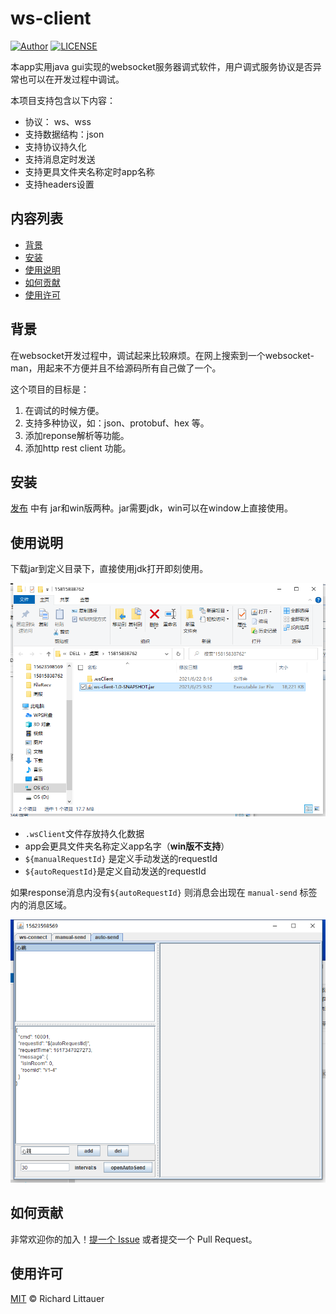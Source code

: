 # ws-client

[![Author](https://img.shields.io/badge/Author-nouk-red.svg "Author")](https://github.com/pujie147 "Author")
[![LICENSE](https://img.shields.io/github/license/JoeyBling/hexo-theme-yilia-plus "LICENSE")](./LICENSE "LICENSE")

本app实用java gui实现的websocket服务器调式软件，用户调式服务协议是否异常也可以在开发过程中调试。

本项目支持包含以下内容：
- 协议： ws、wss
- 支持数据结构：json 
- 支持协议持久化
- 支持消息定时发送
- 支持更具文件夹名称定时app名称
- 支持headers设置

## 内容列表

- [背景](#背景)
- [安装](#安装)
- [使用说明](#使用说明)
- [如何贡献](#如何贡献)
- [使用许可](#使用许可)

## 背景

在websocket开发过程中，调试起来比较麻烦。在网上搜索到一个websocket-man，用起来不方便并且不给源码所有自己做了一个。

这个项目的目标是：

1. 在调试的时候方便。
2. 支持多种协议，如：json、protobuf、hex 等。
3. 添加reponse解析等功能。
4. 添加http rest client 功能。

## 安装

[发布](https://github.com/pujie147/ws-client/releases/tag/v.1.0.0) 中有 jar和win版两种。jar需要jdk，win可以在window上直接使用。

## 使用说明

下载jar到定义目录下，直接使用jdk打开即刻使用。

![image-20210705162528017](https://raw.githubusercontent.com/pujie147/ws-client/main/README.assets/image-20210705162528017.png)

- `.wsClient`文件存放持久化数据
- app会更具文件夹名称定义app名字（**win版不支持**）
- `${manualRequestId}`  是定义手动发送的requestId
- `${autoRequestId}`是定义自动发送的requestId

如果response消息内没有`${autoRequestId}` 则消息会出现在 `manual-send` 标签内的消息区域。

![image-20210705182226795](https://raw.githubusercontent.com/pujie147/ws-client/main/README.assets/image-20210705182226795.png)



## 如何贡献

非常欢迎你的加入！[提一个 Issue](https://github.com/pujie147/ws-client/issues/new) 或者提交一个 Pull Request。



## 使用许可

[MIT](LICENSE) © Richard Littauer


